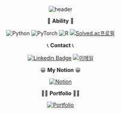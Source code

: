 <div align="center">
  
![header](https://capsule-render.vercel.app/api?type=rounded&color=0:ed9d0b,100:f94001&height=180&section=header&text=JAEHAK%20LEE&fontSize=50&fontAlign=50&fontColor=FFFFFF)

💪 **Ability** 💪

![Python](https://img.shields.io/badge/Python-3776AB?style=flat-square&logo=Python&logoColor=white)
![PyTorch](https://img.shields.io/badge/Pytorch-EE4C2C?style=flat-square&logo=Pytorch&logoColor=white)
![R](https://img.shields.io/badge/R-276DC3?style=flat-square&logo=R&logoColor=white)
[![Solved.ac프로필](http://mazassumnida.wtf/api/mini/generate_badge?boj=wogkr810)](https://solved.ac/wogkr810)

📞 **Contact** 📞

[![Linkedin Badge](https://img.shields.io/badge/LinkedIn-0A66C2?style=flat-square&logo=LinkedIn&logoColor=white)](https://www.linkedin.com/in/wogkr810)
[![이메일](https://img.shields.io/badge/Email-8B00FF?style=flat-square&logo=Gmail&logoColor=white)](mailto:jaehahk810@naver.com)


😀 **My Notion** 😀

[![Notion](https://img.shields.io/badge/Notion-000000.svg?style=flat-square&logo=notion&logoColor=white)](https://jaehahk.notion.site/07dda44db6c8449896da0491853c0f8e)

🙋‍♂️ **Portfolio** 🙋‍♂️

[![Portfolio](https://img.shields.io/badge/Portfolio-018EF5.svg?style=flat-square&logo=ReadMe&logoColor=white)](https://jaehahk.notion.site/Lee-Jae-Hak-3be7568596df4fa7b26229d6ba551702)

</div>

<!--
**wogkr810/wogkr810** is a ✨ _special_ ✨ repository because its `README.md` (this file) appears on your GitHub profile.

Here are some ideas to get you started:

- 🔭 I’m currently working on ...
- 🌱 I’m currently learning ...
- 👯 I’m looking to collaborate on ...
- 🤔 I’m looking for help with ...
- 💬 Ask me about ...
- 📫 How to reach me: ...
- 😄 Pronouns: ...
- ⚡ Fun fact: ...
-->
